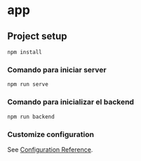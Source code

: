 # app

## Project setup
```
npm install
```

### Comando para iniciar server
```
npm run serve
```

### Comando para inicializar el backend
```
npm run backend
```

### Customize configuration
See [Configuration Reference](https://cli.vuejs.org/config/).
